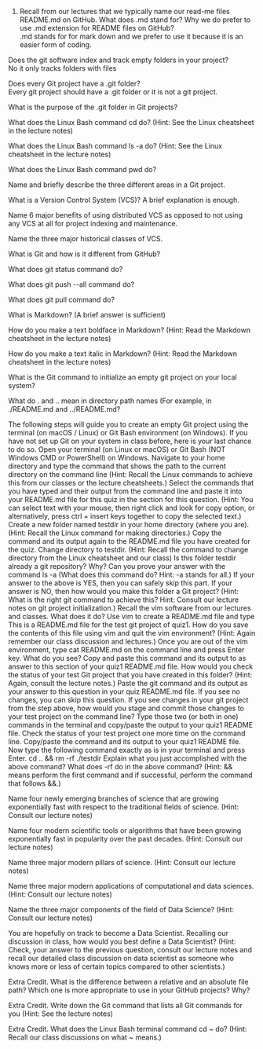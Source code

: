 1. Recall from our lectures that we typically name our read-me files README.md on GitHub.
What does .md stand for? Why we do prefer to use .md extension for README files on GitHub?  
.md stands for for mark down and we prefer to use it because it is an easier form of coding. 

Does the git software index and track empty folders in your project?  
No it only tracks folders with files

Does every Git project have a .git folder?  
Every git project should have a .git folder or it is not a git project.

What is the purpose of the .git folder in Git projects?

What does the Linux Bash command cd do? (Hint: See the Linux cheatsheet in the lecture notes)

What does the Linux Bash command ls -a do? (Hint: See the Linux cheatsheet in the lecture notes)

What does the Linux Bash command pwd do?

Name and briefly describe the three different areas in a Git project.

What is a Version Control System (VCS)? A brief explanation is enough.

Name 6 major benefits of using distributed VCS as opposed to not using any VCS at all for project indexing and maintenance.

Name the three major historical classes of VCS.

What is Git and how is it different from GitHub?

What does git status command do?

What does git push --all command do?

What does git pull command do?

What is Markdown? (A brief answer is sufficient)

How do you make a text boldface in Markdown? (Hint: Read the Markdown cheatsheet in the lecture notes)

How do you make a text italic in Markdown? (Hint: Read the Markdown cheatsheet in the lecture notes)

What is the Git command to initialize an empty git project on your local system?

What do . and .. mean in directory path names (For example, in ./README.md and ../README.md?

The following steps will guide you to create an empty Git project using the terminal (on macOS / Linux) or Git Bash environment (on Windows).
If you have not set up Git on your system in class before, here is your last chance to do so.
Open your terminal (on Linux or macOS) or Git Bash (NOT Windows CMD or PowerShell) on Windows.
Navigate to your home directory and type the command that shows the path to the current directory on the command line (Hint: Recall the Linux commands to achieve this from our classes or the lecture cheatsheets.)
Select the commands that you have typed and their output from the command line and paste it into your README.md file for this quiz in the section for this question.
(Hint: You can select text with your mouse, then right click and look for copy option, or alternatively, press ctrl + insert keys together to copy the selected text.)
Create a new folder named testdir in your home directory (where you are).
(Hint: Recall the Linux command for making directories.)
Copy the command and its output again to the README.md file you have created for the quiz.
Change directory to testdir. (Hint: Recall the command to change directory from the Linux cheatsheet and our class)
Is this folder testdir already a git repository? Why? Can you prove your answer with the command ls -a (What does this command do? Hint: -a stands for all.)
If your answer to the above is YES, then you can safely skip this part.
If your answer is NO, then how would you make this folder a Git project? (Hint: What is the right git command to achieve this? Hint: Consult our lecture notes on git project initialization.)
Recall the vim software from our lectures and classes. What does it do?
Use vim to create a README.md file and type This is a README.md file for the test git project of quiz1.
How do you save the contents of this file using vim and quit the vim environment? (Hint: Again remember our class discussion and lectures.)
Once you are out of the vim environment, type cat README.md on the command line and press Enter key.
What do you see? Copy and paste this command and its output to as answer to this section of your quiz1 README.md file.
How would you check the status of your test Git project that you have created in this folder? (Hint: Again, consult the lecture notes.)
Paste the git command and its output as your answer to this question in your quiz README.md file.
If you see no changes, you can skip this question.
If you see changes in your git project from the step above, how would you stage and commit those changes to your test project on the command line?
Type those two (or both in one) commands in the terminal and copy/paste the output to your quiz1 README file.
Check the status of your test project one more time on the command line.
Copy/paste the command and its output to your quiz1 README file.
Now type the following command exactly as is in your terminal and press Enter.
cd .. && rm -rf ./testdir
Explain what you just accomplished with the above command? What does -rf do in the above command?
(Hint: && means perform the first command and if successful, perform the command that follows &&.)

Name four newly emerging branches of science that are growing exponentially fast with respect to the traditional fields of science. (Hint: Consult our lecture notes)

Name four modern scientific tools or algorithms that have been growing exponentially fast in popularity over the past decades. (Hint: Consult our lecture notes)

Name three major modern pillars of science. (Hint: Consult our lecture notes)

Name three major modern applications of computational and data sciences. (Hint: Consult our lecture notes)

Name the three major components of the field of Data Science? (Hint: Consult our lecture notes)

You are hopefully on track to become a Data Scientist. Recalling our discussion in class, how would you best define a Data Scientist? (Hint: Check, your answer to the previous question, consult our lecture notes and recall our detailed class discussion on data scientist as someone who knows more or less of certain topics compared to other scientists.)

Extra Credit. What is the difference between a relative and an absolute file path?
Which one is more appropriate to use in your GitHub projects? Why?

Extra Credit. Write down the Git command that lists all Git commands for you (Hint: See the lecture notes)

Extra Credit. What does the Linux Bash terminal command cd ~ do? (Hint: Recall our class discussions on what ~ means.)
